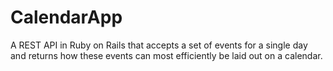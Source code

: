 # CalendarApp
A REST API in Ruby on Rails that accepts a set of events for a single day and returns how these events can most efficiently be laid out on a calendar. 
